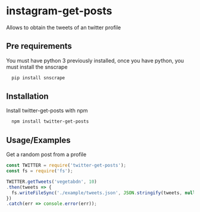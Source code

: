 # instagram-get-posts
Allows to obtain the tweets of an twitter profile


## Pre requirements

You must have python 3 previously installed, once you have python, you must install the snscrape

```bash
  pip install snscrape
```

## Installation

Install twitter-get-posts with npm

```bash
  npm install twitter-get-posts
```

## Usage/Examples

Get a random post from a profile

```javascript
const TWITTER = require('twitter-get-posts');
const fs = require('fs');

TWITTER.getTweets('vegetabdn', 10)
.then(tweets => {
  fs.writeFileSync('./example/tweets.json', JSON.stringify(tweets, null, 2));
})
.catch(err => console.error(err));

```
